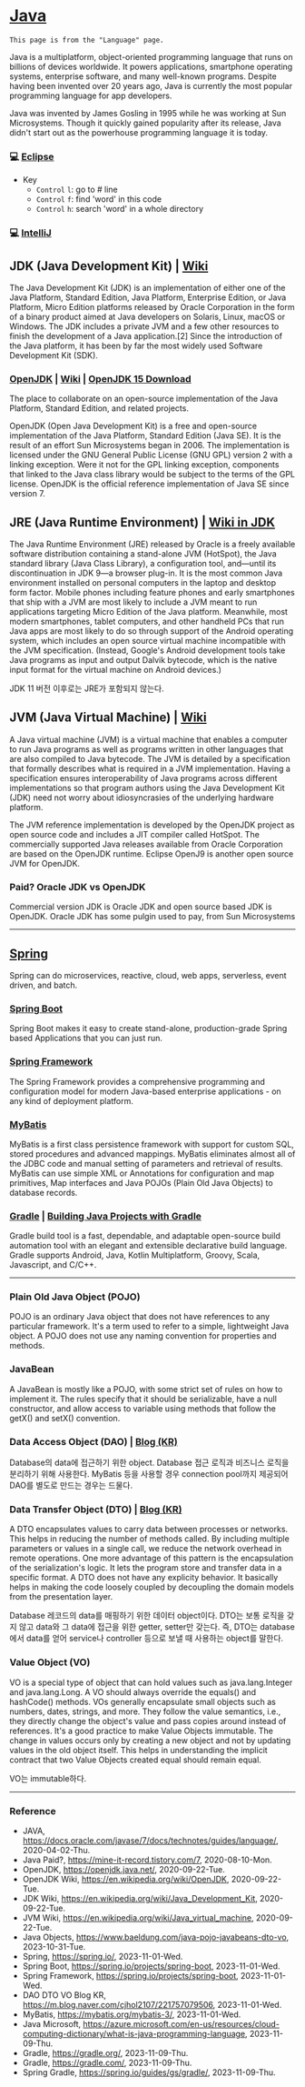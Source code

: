 # [Java](https://azure.microsoft.com/en-us/resources/cloud-computing-dictionary/what-is-java-programming-language)

```
This page is from the "Language" page.
```

Java is a multiplatform, object-oriented programming language that runs on billions of devices worldwide. It powers applications, smartphone operating systems, enterprise software, and many well-known programs. Despite having been invented over 20 years ago, Java is currently the most popular programming language for app developers. 

Java was invented by James Gosling in 1995 while he was working at Sun Microsystems. Though it quickly gained popularity after its release, Java didn't start out as the powerhouse programming language it is today.

### :computer: [Eclipse](https://www.eclipse.org/)

- Key
  - `Control` `l`: go to # line
  - `Control` `f`: find 'word' in this code
  - `Control` `h`: search 'word' in a whole directory

### :computer: [IntelliJ](https://www.jetbrains.com/idea/)

## JDK (Java Development Kit) | [Wiki](https://en.wikipedia.org/wiki/Java_Development_Kit)

The Java Development Kit (JDK) is an implementation of either one of the Java Platform, Standard Edition, Java Platform, Enterprise Edition, or Java Platform, Micro Edition platforms released by Oracle Corporation in the form of a binary product aimed at Java developers on Solaris, Linux, macOS or Windows. The JDK includes a private JVM and a few other resources to finish the development of a Java application.[2] Since the introduction of the Java platform, it has been by far the most widely used Software Development Kit (SDK).

### [OpenJDK](https://openjdk.java.net/) | [Wiki](https://en.wikipedia.org/wiki/OpenJDK) | [OpenJDK 15 Download](https://jdk.java.net/15/)

The place to collaborate on an open-source implementation of the Java Platform, Standard Edition, and related projects.

OpenJDK (Open Java Development Kit) is a free and open-source implementation of the Java Platform, Standard Edition (Java SE). It is the result of an effort Sun Microsystems began in 2006. The implementation is licensed under the GNU General Public License (GNU GPL) version 2 with a linking exception. Were it not for the GPL linking exception, components that linked to the Java class library would be subject to the terms of the GPL license. OpenJDK is the official reference implementation of Java SE since version 7.

## JRE (Java Runtime Environment) | [Wiki in JDK](https://en.wikipedia.org/wiki/Java_Development_Kit)

The Java Runtime Environment (JRE) released by Oracle is a freely available software distribution containing a stand-alone JVM (HotSpot), the Java standard library (Java Class Library), a configuration tool, and—until its discontinuation in JDK 9—a browser plug-in. It is the most common Java environment installed on personal computers in the laptop and desktop form factor. Mobile phones including feature phones and early smartphones that ship with a JVM are most likely to include a JVM meant to run applications targeting Micro Edition of the Java platform. Meanwhile, most modern smartphones, tablet computers, and other handheld PCs that run Java apps are most likely to do so through support of the Android operating system, which includes an open source virtual machine incompatible with the JVM specification. (Instead, Google's Android development tools take Java programs as input and output Dalvik bytecode, which is the native input format for the virtual machine on Android devices.)

JDK 11 버전 이후로는 JRE가 포함되지 않는다.

## JVM (Java Virtual Machine) | [Wiki](https://en.wikipedia.org/wiki/Java_virtual_machine)

A Java virtual machine (JVM) is a virtual machine that enables a computer to run Java programs as well as programs written in other languages that are also compiled to Java bytecode. The JVM is detailed by a specification that formally describes what is required in a JVM implementation. Having a specification ensures interoperability of Java programs across different implementations so that program authors using the Java Development Kit (JDK) need not worry about idiosyncrasies of the underlying hardware platform.

The JVM reference implementation is developed by the OpenJDK project as open source code and includes a JIT compiler called HotSpot. The commercially supported Java releases available from Oracle Corporation are based on the OpenJDK runtime. Eclipse OpenJ9 is another open source JVM for OpenJDK.

### Paid? Oracle JDK vs OpenJDK
Commercial version JDK is Oracle JDK and open source based JDK is OpenJDK. Oracle JDK has some pulgin used to pay, from Sun Microsystems

---

## [Spring](https://spring.io/)

Spring can do microservices, reactive, cloud, web apps, serverless, event driven, and batch.

### [Spring Boot](https://spring.io/projects/spring-boot)

Spring Boot makes it easy to create stand-alone, production-grade Spring based Applications that you can just run.

### [Spring Framework](https://spring.io/projects/spring-boot)

The Spring Framework provides a comprehensive programming and configuration model for modern Java-based enterprise applications - on any kind of deployment platform.

### [MyBatis](https://mybatis.org/mybatis-3/)

MyBatis is a first class persistence framework with support for custom SQL, stored procedures and advanced mappings. MyBatis eliminates almost all of the JDBC code and manual setting of parameters and retrieval of results. MyBatis can use simple XML or Annotations for configuration and map primitives, Map interfaces and Java POJOs (Plain Old Java Objects) to database records.

### [Gradle](https://gradle.org/) | [Building Java Projects with Gradle](https://spring.io/guides/gs/gradle/)

Gradle build tool is a fast, dependable, and adaptable open-source build automation tool with an elegant and extensible declarative build language. Gradle supports Android, Java, Kotlin Multiplatform, Groovy, Scala, Javascript, and C/C++.

---

### Plain Old Java Object (POJO)

POJO is an ordinary Java object that does not have references to any particular framework. It's a term used to refer to a simple, lightweight Java object. A POJO does not use any naming convention for properties and methods.

### JavaBean

A JavaBean is mostly like a POJO, with some strict set of rules on how to implement it. The rules specify that it should be serializable, have a null constructor, and allow access to variable using methods that follow the getX() and setX() convention.

### Data Access Object (DAO) | [Blog (KR)](https://m.blog.naver.com/cjhol2107/221757079506)

Database의 data에 접근하기 위한 object. Database 접근 로직과 비즈니스 로직을 분리하기 위해 사용한다. MyBatis 등을 사용할 경우 connection pool까지 제공되어 DAO를 별도로 만드는 경우는 드물다.

### Data Transfer Object (DTO) | [Blog (KR)](https://m.blog.naver.com/cjhol2107/221757079506)

A DTO encapsulates values to carry data between processes or networks. This helps in reducing the number of methods called. By including multiple parameters or values in a single call, we reduce the network overhead in remote operations. One more advantage of this pattern is the encapsulation of the serialization's logic. It lets the program store and transfer data in a specific format. A DTO does not have any explicity behavior. It basically helps in making the code loosely coupled by decoupling the domain models from the presentation layer.

Database 레코드의 data를 매핑하기 위한 데이터 object이다. DTO는 보통 로직을 갖지 않고 data와 그 data에 접근을 위한 getter, setter만 갖는다. 즉, DTO는 database에서 data를 얻어 service나 controller 등으로 보낼 때 사용하는 object를 말한다.

### Value Object (VO)

VO is a special type of object that can hold values such as java.lang.Integer and java.lang.Long. A VO should always override the equals() and hashCode() methods. VOs generally encapsulate small objects such as numbers, dates, strings, and more. They follow the value semantics, i.e., they directly change the object's value and pass copies around instead of references. It's a good practice to make Value Objects immutable. The change in values occurs only by creating a new object and not by updating values in the old object itself. This helps in understanding the implicit contract that two Value Objects created equal should remain equal.

VO는 immutable하다.

---

### Reference
- JAVA, https://docs.oracle.com/javase/7/docs/technotes/guides/language/, 2020-04-02-Thu.
- Java Paid?, https://mine-it-record.tistory.com/7, 2020-08-10-Mon.
- OpenJDK, https://openjdk.java.net/, 2020-09-22-Tue.
- OpenJDK Wiki, https://en.wikipedia.org/wiki/OpenJDK, 2020-09-22-Tue.
- JDK Wiki, https://en.wikipedia.org/wiki/Java_Development_Kit, 2020-09-22-Tue.
- JVM Wiki, https://en.wikipedia.org/wiki/Java_virtual_machine, 2020-09-22-Tue.
- Java Objects, https://www.baeldung.com/java-pojo-javabeans-dto-vo, 2023-10-31-Tue.
- Spring, https://spring.io/, 2023-11-01-Wed.
- Spring Boot, https://spring.io/projects/spring-boot, 2023-11-01-Wed.
- Spring Framework, https://spring.io/projects/spring-boot, 2023-11-01-Wed.
- DAO DTO VO Blog KR, https://m.blog.naver.com/cjhol2107/221757079506, 2023-11-01-Wed.
- MyBatis, https://mybatis.org/mybatis-3/, 2023-11-01-Wed.
- Java Microsoft, https://azure.microsoft.com/en-us/resources/cloud-computing-dictionary/what-is-java-programming-language, 2023-11-09-Thu.
- Gradle, https://gradle.org/, 2023-11-09-Thu.
- Gradle, https://gradle.com/, 2023-11-09-Thu.
- Spring Gradle, https://spring.io/guides/gs/gradle/, 2023-11-09-Thu.

